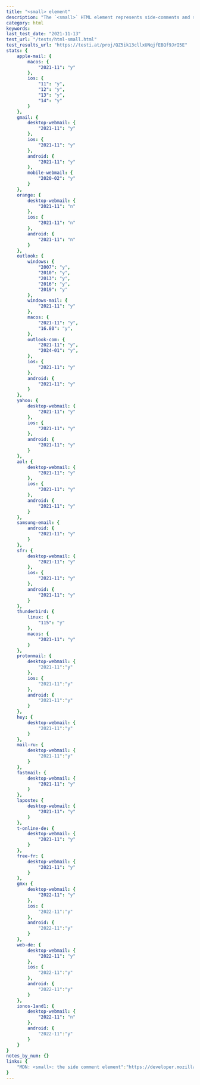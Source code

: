 ```yaml
---
title: "<small> element"
description: "The `<small>` HTML element represents side-comments and small print, like copyright and legal text, independent of its styled presentation."
category: html
keywords:
last_test_date: "2021-11-13"
test_url: "/tests/html-small.html"
test_results_url: "https://testi.at/proj/QZ5ik13cllxUNqjfEBQf9JrI5E"
stats: {
	apple-mail: {
		macos: {
			"2021-11": "y"
		},
		ios: {
			"11": "y",
			"12": "y",
			"13": "y",
			"14": "y"
		}
	},
	gmail: {
		desktop-webmail: {
			"2021-11": "y"
		},
		ios: {
			"2021-11": "y"
		},
		android: {
			"2021-11": "y"
		},
		mobile-webmail: {
			"2020-02": "y"
		}
	},
	orange: {
		desktop-webmail: {
			"2021-11": "n"
		},
		ios: {
			"2021-11": "n"
		},
		android: {
			"2021-11": "n"
		}
	},
	outlook: {
		windows: {
			"2007": "y",
			"2010": "y",
			"2013": "y",
			"2016": "y",
			"2019": "y"
		},
		windows-mail: {
			"2021-11": "y"
		},
		macos: {
			"2021-11": "y",
			"16.80": "y",
		},
		outlook-com: {
			"2021-11": "y",
			"2024-01": "y",
		},
		ios: {
			"2021-11": "y"
		},
		android: {
			"2021-11": "y"
		}
	},
	yahoo: {
		desktop-webmail: {
			"2021-11": "y"
		},
		ios: {
			"2021-11": "y"
		},
		android: {
			"2021-11": "y"
		}
	},
	aol: {
		desktop-webmail: {
			"2021-11": "y"
		},
		ios: {
			"2021-11": "y"
		},
		android: {
			"2021-11": "y"
		}
	},
	samsung-email: {
		android: {
			"2021-11": "y"
		}
	},
	sfr: {
		desktop-webmail: {
			"2021-11": "y"
		},
		ios: {
			"2021-11": "y"
		},
		android: {
			"2021-11": "y"
		}
	},
	thunderbird: {
		linux: {
      		"115": "y"
    	},
		macos: {
			"2021-11": "y"
		}
	},
	protonmail: {
		desktop-webmail: {
			"2021-11":"y"
		},
		ios: {
			"2021-11":"y"
		},
		android: {
			"2021-11":"y"
		}
	},
	hey: {
		desktop-webmail: {
			"2021-11":"y"
		}
	},
	mail-ru: {
		desktop-webmail: {
			"2021-11":"y"
		}
	},
	fastmail: {
		desktop-webmail: {
			"2021-11": "y"
		}
	},
	laposte: {
		desktop-webmail: {
			"2021-11": "y"
		}
	},
	t-online-de: {
		desktop-webmail: {
			"2021-11": "y"
		}
	},
	free-fr: {
		desktop-webmail: {
			"2021-11": "y"
		}
	},
	gmx: {
		desktop-webmail: {
			"2022-11": "y"
		},
		ios: {
			"2022-11":"y"
		},
		android: {
			"2022-11":"y"
		}
	},
	web-de: {
		desktop-webmail: {
			"2022-11": "y"
		},
		ios: {
			"2022-11":"y"
		},
		android: {
			"2022-11":"y"
		}
	},
	ionos-1and1: {
		desktop-webmail: {
			"2022-11": "n"
		},
		android: {
			"2022-11":"y"
		}
	}
}
notes_by_num: {}
links: {
	"MDN: <small>: the side comment element":"https://developer.mozilla.org/en-US/docs/Web/HTML/Element/small"
}
---
```

